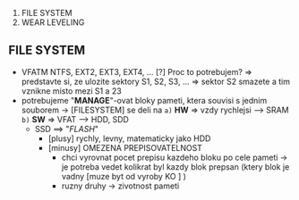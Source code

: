 
1) FILE SYSTEM
2) WEAR LEVELING

## FILE SYSTEM
- VFATM NTFS, EXT2, EXT3, EXT4, ...
	[?] Proc to potrebujem?
	 => predstavte si, ze ulozite sektory S1, S2, S3, ...
	 => sektor S2 smazete a tim vznikne misto mezi S1 a 23
- potrebujeme "**MANAGE**"-ovat bloky pameti, ktera souvisi s jednim souborem
				-> [FILESYSTEM] se deli na  `a)` **HW** => vzdy rychlejsi --> SRAM
										`b)` **SW** => VFAT --> HDD, SDD
	- SSD ==> "*FLASH*"
		- [plusy] rychly, levny, matematicky jako HDD
		- [minusy] OMEZENA PREPISOVATELNOST
			- chci vyrovnat pocet prepisu kazdeho bloku po cele pameti -> je potreba vedet kolikrat byl kazdy blok prepsan (ktery blok je vadny \[muze byt od vyroby KO ] )
			- ruzny druhy -> zivotnost pameti